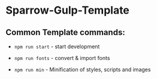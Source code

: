 # Sparrow-Gulp-Template

## Common Template commands:

* `npm run start` - start development

* `npm run fonts` - convert & import fonts

* `npm run min` - Minification of styles, scripts and images 
